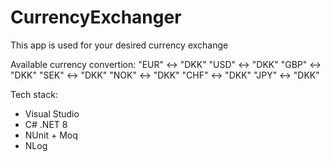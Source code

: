# CurrencyExchanger
This app is used for your desired currency exchange

Available currency convertion:
"EUR" <-> "DKK"
"USD" <-> "DKK"
"GBP" <-> "DKK"
"SEK" <-> "DKK"
"NOK" <-> "DKK"
"CHF" <-> "DKK"
"JPY" <-> "DKK"



Tech stack:
- Visual Studio
- C# .NET 8
- NUnit + Moq
- NLog
